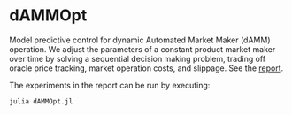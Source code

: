 # dAMMOpt

Model predictive control for dynamic Automated Market Maker (dAMM) operation. We adjust the parameters of a constant product market maker over time by solving a sequential decision making problem, trading off oracle price tracking, market operation costs, and slippage. See the [report](https://github.com/syanga/dAMMOpt/blob/main/dAMMOpt.pdf).

The experiments in the report can be run by executing:
```julia
julia dAMMOpt.jl
```
